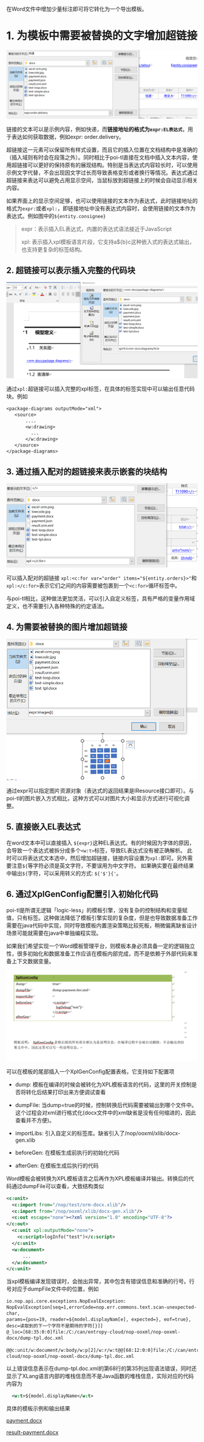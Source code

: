 在Word文件中增加少量标注即可将它转化为一个导出模板。

# 1. 为模板中需要被替换的文字增加超链接

![link-expr](word-template/link-expr.png)

链接的文本可以是示例内容，例如快递，而**链接地址的格式为`expr:EL表达式`**，用于表达如何获取数据，例如expr: order.delivery。

超链接这一元素可以保留所有样式设置，而且它的插入位置在文档结构中是准确的（插入域则有时会在段落之外）。同时相比于poi-tl直接在文档中插入文本内容，使用超链接可以更好的保持原有的展现结构。特别是当表达式内容较长时，可以使用示例文字代替，不会出现因文字过长而导致表格变形或者换行等情况。表达式通过超链接来表达可以避免占用显示空间，当鼠标放到超链接上的时候会自动显示相关内容。

如果界面上的显示空间足够，也可以使用链接的文本作为表达式，此时链接地址的格式为`expr:`或者`xpl:`，即链接地址中没有表达式内容时，会使用链接的文本作为表达式。例如图中的`${entity.consignee}`

> expr：表示插入EL表达式，内置的表达式语法接近于JavaScript
> 
> xpl: 表示插入xpl模板语言片段，它支持a${b}c这种嵌入式的表达式输出，也支持更复杂的标签结构。

## 2. 超链接可以表示插入完整的代码块

![xpl-tag](word-template/xpl-tag.png)

通过`xpl:`超链接可以插入完整的xpl标签，在具体的标签实现中可以输出任意代码块。例如

```
<package-diagrams outputMode="xml">
   <source>
       ....
       <w:drawing>
         ...
       </w:drawing>
   </source>
</package-diagrams>
```

## 3. 通过插入配对的超链接来表示嵌套的块结构

![link-xpl](word-template/link-xpl.png)

可以插入配对的超链接 `xpl:<c:for var="order" items="${entity.orders}>"`和`xpl:</c:for>`表示它们之间的内容需要被包裹到一个`<c:for>`循环标签中。

与poi-tl相比，这种做法更加灵活，可以引入自定义标签，具有严格的变量作用域定义，也不需要引入各种特殊的约定语法。

## 4. 为需要被替换的图片增加超链接

![link-image](word-template/link-image.png)

通过expr可以指定图片资源对象（表达式的返回结果是IResource接口即可）。与poi-tl的图片嵌入方式相比，这种方式可以对图片大小和显示方式进行可视化调整。

## 5. 直接嵌入EL表达式

在word文本中可以直接插入 `${expr}`这种EL表达式。有的时候因为字体的原因，会导致一个表达式被拆分成多个`<w:t>`标签，导致EL表达式没有被正确解析。
此时可以将表达式文本选中，然后增加超链接，链接内容设置为`xpl:`即可。另外需要注意`${`等字符必须是英文字符，不要误用为中文字符。
如果确实要在最终结果中输出`${`字符，可以采用转义的方式: `${'$'}{'`。

## 6. 通过XplGenConfig配置引入初始化代码

poi-tl是所谓无逻辑「logic-less」的模板引擎，没有复杂的控制结构和变量赋值，只有标签。这种做法降低了模板引擎实现的复杂度，但是也导致数据准备工作需要在java代码中实现，同时导致模板内置渲染策略比较死板，稍微偏离缺省设计场景可能就需要在java中单独编程实现。

如果我们希望实现一个Word模板管理平台，则模板本身必须具备一定的逻辑独立性，很多初始化和数据准备工作应该在模板内部完成，而不是依赖于外部代码来准备上下文数据变量。

![xpl-config](word-template/gen-config.png)

可以在模板的尾部插入一个XplGenConfig配置表格，它支持如下配置项

* dump: 模板在编译的时候会被转化为XPL模板语言的代码，这里的开关控制是否将转化后结果打印出来方便调试查看

* dumpFile: 当dump=true的时候，控制转换后代码需要被输出到哪个文件中。这个过程会对xml进行格式化(docx文件中的xml缺省是没有任何缩进的，因此查看并不方便)。

* importLibs: 引入自定义的标签库。缺省引入了/nop/ooxml/xlib/docx-gen.xlib

* beforeGen: 在模板生成前执行的初始化代码

* afterGen: 在模板生成后执行的代码

Word模板会被转换为XPL模板语言之后再作为XPL模板编译并输出。转换后的代码通过dumpFile可以查看，大致结构类似

```xml
<c:unit>
  <c:import from="/nop/test/orm-docx.xlib"/>
  <c:import from="/nop/ooxml/xlib/docx-gen.xlib"/>
  <c:out escape="none"><?xml version="1.0" encoding="UTF-8"?>
</c:out>
  <c:unit xpl:outputMode="none">
    <c:script>logInfo("test")</c:script>
  </c:unit>
  <w:document>
      ...
  </w:document>
</c:unit>
```

当xpl模板编译发现错误时，会抛出异常，其中包含有错误信息和准确的行号。行号对应于dumpFile文件中的位置，例如

```
io.nop.api.core.exceptions.NopEvalException: 
NopEvalException[seq=1,errorCode=nop.err.commons.text.scan-unexpected-char,
params={pos=19, reader=${model.displayNam[e], expected=}, eof=true},
desc=读取到的下一个字符不是期待的字符[}]]
@_loc=[68:35:0:0]file:/C:/can/entropy-cloud/nop-ooxml/nop-ooxml-docx/dump-tpl.doc.xml
  @@c:unit/w:document/w:body/w:p[2]/w:r/w:t@@[68:12:0:0]file:/C:/can/entropy-cloud/nop-ooxml/nop-ooxml-docx/dump-tpl.doc.xml
```

以上错误信息表示在dump-tpl.doc.xml的第68行的第35列出现语法错误，同时还显示了XLang语言内部的堆栈信息而不是Java函数的堆栈信息，实际对应的代码内容为

```xml
  <w:t>${model.displayName</w:t>
```

具体的模板示例和输出结果

[payment.docx](https://gitee.com/canonical-entropy/nop-entropy/tree/master/nop-ooxml/nop-ooxml-docx/src/test/resources/payment.docx)

[result-payment.docx](https://gitee.com/canonical-entropy/nop-entropy/tree/master/nop-ooxml/nop-ooxml-docx/src/test/resources/result-payment.docx)

